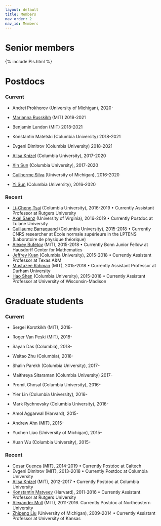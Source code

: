 ```yaml
---
layout: default
title: Members
nav_order: 2
nav_id: Members
---
```


# Senior members

{% include PIs.html %}

# Postdocs

### Current

- Andrei Prokhorov (University of Michigan), 2020-

- [Marianna Russkikh][marianna] (MIT) 2019-2021

- Benjamin Landon (MIT) 2018-2021
- Konstantin Matetski (Columbia University) 2018-2021
- Evgeni Dimitrov (Columbia University) 2018-2021

- [Alisa Knizel][alisa] (Columbia University), 2017-2020
- [Xin Sun][xin] (Columbia University), 2017-2020

- [Guilherme Silva][silva] (University of Michigan), 2016-2020
- [Yi Sun][yi] (Columbia University), 2016-2020

### Recent

- [Li-Cheng Tsai][licheng] (Columbia University), 2016-2019 &bull; Currently Assistant Professor at Rutgers University
- [Axel Saenz][axel] (University of Virginia), 2016-2019 &bull; Currently Postdoc at Tulane University
- [Guillaume Barraquand][guil] (Columbia University), 2015-2018 &bull; Currently CNRS researcher at École normale supérieure in the LPTENS (Laboratoire de physique théorique)
- [Alexey Bufetov][abuf] (MIT), 2015-2018 &bull; Currently Bonn Junior Fellow at Hausdorff Center for Mathematics
- [Jeffrey Kuan][jeff] (Columbia University), 2015-2018 &bull; Currently Assistant Professor at Texas A&M
- [Mustazee Rahman][mustazee] (MIT), 2015-2018 &bull; Currently Assistant Professor at Durham University
- [Hao Shen][hao] (Columbia University), 2015-2018 &bull; Currently Assistant Professor at University of Wisconsin-Madison


# Graduate students

### Current

- Sergei Korotkikh (MIT), 2018- 
- Roger Van Peski (MIT), 2018-
- Sayan Das (Columbia), 2018-
- Weitao Zhu (Columbia), 2018-

- Shalin Parekh (Columbia University), 2017-
- Maithreya Sitaraman (Columbia University) 2017-

- Promit Ghosal (Columbia University), 2016-
- Yier Lin (Columbia University), 2016-
- Mark Rychnovsky (Columbia University), 2016-

- Amol Aggarwal (Harvard), 2015-
- Andrew Ahn (MIT), 2015-
- Yuchen Liao (University of Michigan), 2015-
- Xuan Wu (Columbia University), 2015-

### Recent

- [Cesar Cuenca][cesar] (MIT), 2014-2019 &bull; Currently Postdoc at Caltech
- Evgeni Dimitrov (MIT), 2013-2018 &bull; Currently Postdoc at Columbia University
- [Alisa Knizel][alisa] (MIT), 2012-2017 &bull; Currently Postdoc at Columbia University
- [Konstantin Matveev][kostya] (Harvard), 2011-2016 &bull; Currently Assistant Professor at Rutgers University
- [Alexander Moll][moll] (MIT), 2011-2016. Currently Postdoc at Northeastern University
- [Zhipeng Liu][zhipeng] (University of Michigan), 2009-2014 &bull; Currently Assistant Professor at University of Kansas


[jb]: http://www.math.lsa.umich.edu/~baik/Welcome.html
[ic]: http://www.math.columbia.edu/~corwin/
[vg]: http://www.mccme.ru/~vadicgor/
[ab]: http://math.mit.edu/people/profile.php?pid=1222
[lp]: http://faculty.virginia.edu/petrov/

[axel]: http://faculty.virginia.edu/saenz/
[guil]: http://math.columbia.edu/~barraquand/
[jeff]: http://www.math.columbia.edu/~kuan/
[xin]: http://www.math.columbia.edu/~xinsun/
[yi]: http://yisun.io/
[licheng]: https://lc-tsai.github.io/
[alisa]: https://sites.google.com/view/alisaknizel/home
[hao]: http://www.math.columbia.edu/~hshen/
[abuf]: https://sites.google.com/site/alexeybufetov/home
[mustazee]: https://sites.google.com/view/mustazee
[moll]: http://www.ihes.fr/~moll/
[kostya]: http://www.brandeis.edu/facultyguide/person.html?emplid=6dab03864a2fd23f5d5a08280ff66a845ebc8fa5
[zhipeng]: http://zhipeng.faculty.ku.edu/
[cesar]: http://math.mit.edu/~cuenca/
[silva]:https://sites.google.com/site/guilhermesilvamath/
[marianna]: http://math.mit.edu/directory/profile.php?pid=2168
